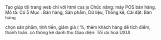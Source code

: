 Tạo giúp tôi trang web chỉ với html css js 
Chức năng: máy POS bán hàng. Mô tả: 
Có 5 Mục : Bán hàng, Sản phẩm, Dữ liệu, Thống kê, Cài đặt.
Bán hàng


 chọn sản phẩm, tính tiền, giảm giá ( %, thêm khách hàng để tích điểm, thanh toán. có thông kê danh thu
Giao diện: Tối ưu hoá UXUI
